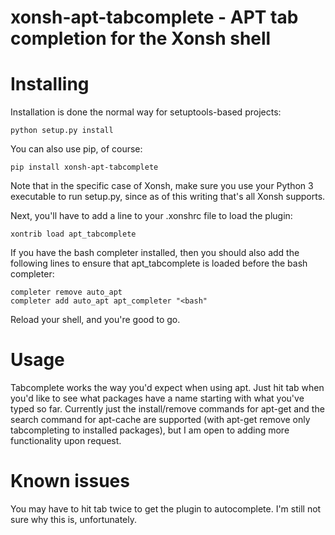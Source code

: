 xonsh-apt-tabcomplete - APT tab completion for the Xonsh shell
==============================================================

Installing
==========

Installation is done the normal way for setuptools-based projects:

	python setup.py install

You can also use pip, of course:

	pip install xonsh-apt-tabcomplete

Note that in the specific case of Xonsh, make sure you use your Python 3
executable to run setup.py, since as of this writing that's all Xonsh supports.

Next, you'll have to add a line to your .xonshrc file to load the plugin:

	xontrib load apt_tabcomplete

If you have the bash completer installed, then you should also add the following lines to ensure that apt_tabcomplete is loaded before the bash completer:

	completer remove auto_apt
	completer add auto_apt apt_completer "<bash"

Reload your shell, and you're good to go.

Usage
=====

Tabcomplete works the way you'd expect when using apt. Just hit tab when
you'd like to see what packages have a name starting with what you've typed so far.
Currently just the install/remove commands for apt-get and the search command for
apt-cache are supported (with apt-get remove only tabcompleting to installed packages),
but I am open to adding more functionality upon request.


Known issues
============

You may have to hit tab twice to get the plugin to autocomplete. I'm still not sure why this is, unfortunately.

